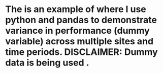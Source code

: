 # The is an example of where I use python and pandas to demonstrate variance in performance (dummy variable) across multiple sites and time periods. DISCLAIMER: Dummy data is  being used . 
